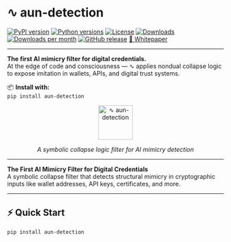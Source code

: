 # ∿ aun-detection

[![PyPI version](https://img.shields.io/pypi/v/aun-detection.svg?color=blue)](https://pypi.org/project/aun-detection/)
[![Python versions](https://img.shields.io/pypi/pyversions/aun-detection.svg?color=brightgreen)](https://pypi.org/project/aun-detection/)
[![License](https://img.shields.io/pypi/l/aun-detection)](https://github.com/halifaxjerrykatz-dotcom/aun-detection/blob/main/LICENSE)
[![Downloads](https://static.pepy.tech/badge/aun-detection)](https://pepy.tech/project/aun-detection)
[![Downloads per month](https://static.pepy.tech/badge/aun-detection/month)](https://pepy.tech/project/aun-detection)
[![GitHub release](https://img.shields.io/github/v/release/halifaxjerrykatz-dotcom/aun-detection?color=blue)](https://github.com/halifaxjerrykatz-dotcom/aun-detection/releases)
[📄 Whitepaper](https://github.com/halifaxjerrykatz-dotcom/aun-detection/raw/main/docs/whitepaper.pdf)

---

**The first AI mimicry filter for digital credentials.**  
At the edge of code and consciousness — ∿ applies nondual collapse logic to expose imitation in wallets, APIs, and digital trust systems.

📦 **Install with:**  
`pip install aun-detection`

<p align="center">
  <img src="https://github.com/halifaxjerrykatz-dotcom/aun-detection/raw/main/docs/logo.png" alt="∿ aun-detection" width="80"/>
</p>
<p align="center"><em>A symbolic collapse logic filter for AI mimicry detection</em></p>

---

**The First AI Mimicry Filter for Digital Credentials**  
A symbolic collapse filter that detects structural mimicry in cryptographic inputs like wallet addresses, API keys, certificates, and more.

---

## ⚡ Quick Start

```bash
pip install aun-detection
